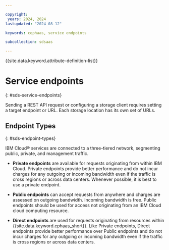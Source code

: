 ```yaml
---

copyright:
 years: 2024, 2024
lastupdated: "2024-08-12"

keywords: cephaas, service endpoints

subcollection: sdsaas

---
```


{{site.data.keyword.attribute-definition-list}}

# Service endpoints
{: #sds-service-endpoints}

Sending a REST API request or configuring a storage client requires setting a target endpoint or URL. Each storage location has its own set of URLs.


## Endpoint Types
{: #sds-endpoint-types}

IBM Cloud® services are connected to a three-tiered network, segmenting public, private, and management traffic.

* **Private endpoints** are available for requests originating from within IBM Cloud. Private endpoints provide better performance and do not incur charges for any outgoing or incoming bandwidth even if the traffic is cross regions or across data centers. Whenever possible, it is best to use a private endpoint.

* **Public endpoints** can accept requests from anywhere and charges are assessed on outgoing bandwidth. Incoming bandwidth is free. Public endpoints should be used for access not originating from an IBM Cloud cloud computing resource.

* **Direct endpoints** are used for requests originating from resources within {{site.data.keyword.cphaas_short}}. Like Private endpoints, Direct endpoints provide better performance over Public endpoints and do not incur charges for any outgoing or incoming bandwidth even if the traffic is cross regions or across data centers.
